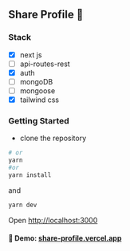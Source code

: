 ## Share Profile 👥

### Stack
- [x] next js
- [ ] api-routes-rest
- [x] auth
- [ ] mongoDB
- [ ] mongoose
- [x] tailwind css

### Getting Started

- clone the repository

```bash
# or
yarn
#or
yarn install
```

and

```bash
yarn dev
```

Open [http://localhost:3000](http://localhost:3000)

#### 🔗 Demo: [share-profile.vercel.app](https://share-profile.vercel.app/)
